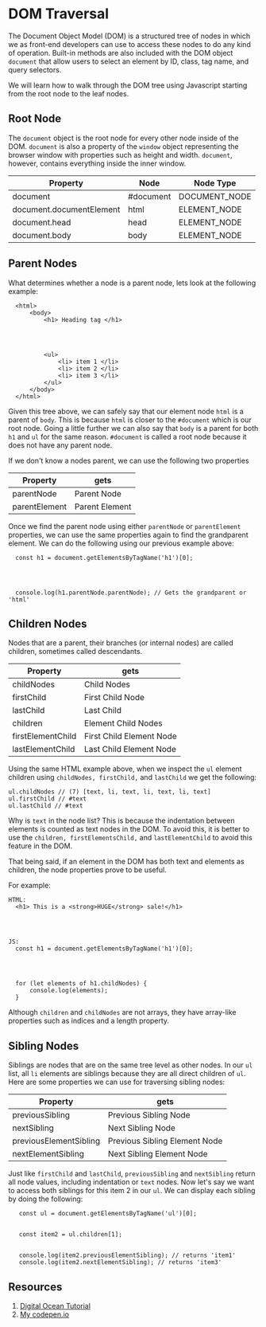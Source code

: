 # DOM Traversal

The Document Object Model (DOM) is a structured tree of nodes in which we as front-end developers can use to access these nodes to do any kind of operation. Built-in methods are also included with the DOM object `document` that allow users to select an element by ID, class, tag name, and query selectors.

We will learn how to walk through the DOM tree using Javascript starting from the root node to the leaf nodes.

## Root Node

The `document` object is the root node for every other node inside of the DOM. `document` is also a property of the `window` object representing the browser window with properties such as height and width. `document`, however, contains everything inside the inner window.

| Property                 | Node      | Node Type     |
| ------------------------ | --------- | ------------- |
| document                 | #document | DOCUMENT_NODE |
| document.documentElement | html      | ELEMENT_NODE  |
| document.head            | head      | ELEMENT_NODE  |
| document.body            | body      | ELEMENT_NODE  |

## Parent Nodes

What determines whether a node is a parent node, lets look at the following example:

```
  <html>
      <body>
          <h1> Heading tag </h1>




          <ul>
              <li> item 1 </li>
              <li> item 2 </li>
              <li> item 3 </li>
          </ul>
      </body>
  </html>
```

Given this tree above, we can safely say that our element node `html` is a parent of `body`. This is because `html` is closer to the `#document` which is our root node. Going a little further we can also say that `body` is a parent for both `h1` and `ul` for the same reason. `#document` is called a root node because it does not have any parent node.

If we don't know a nodes parent, we can use the following two properties

| Property      | gets           |
| ------------- | -------------- |
| parentNode    | Parent Node    |
| parentElement | Parent Element |

Once we find the parent node using either `parentNode` or `parentElement` properties, we can use the same properties again to find the grandparent element. We can do the following using our previous example above:

```
  const h1 = document.getElementsByTagName('h1')[0];




  console.log(h1.parentNode.parentNode); // Gets the grandparent or 'html'
```

## Children Nodes

Nodes that are a parent, their branches (or internal nodes) are called children, sometimes called descendants.

| Property          | gets                     |
| ----------------- | ------------------------ |
| childNodes        | Child Nodes              |
| firstChild        | First Child Node         |
| lastChild         | Last Child               |
| children          | Element Child Nodes      |
| firstElementChild | First Child Element Node |
| lastElementChild  | Last Child Element Node  |

Using the same HTML example above, when we inspect the `ul` element children using `childNodes, firstChild,` and `lastChild` we get the following:

```
ul.childNodes // (7) [text, li, text, li, text, li, text]
ul.firstChild // #text
ul.lastChild // #text
```

Why is `text` in the node list? This is because the indentation between elements is counted as text nodes in the DOM. To avoid this, it is better to use the `children, firstElementsChild,` and `lastElementChild` to avoid this feature in the DOM.

That being said, if an element in the DOM has both text and elements as children, the node properties prove to be useful.

For example:

```
HTML:
  <h1> This is a <strong>HUGE</strong> sale!</h1>




JS:
  const h1 = document.getElementsByTagName('h1')[0];




  for (let elements of h1.childNodes) {
      console.log(elements);
  }
```

Although `children` and `childNodes` are not arrays, they have array-like properties such as indices and a length property.

## Sibling Nodes

Siblings are nodes that are on the same tree level as other nodes. In our `ul` list, all `li` elements are siblings because they are all direct children of `ul`. Here are some properties we can use for traversing sibling nodes:

| Property               | gets                          |
| ---------------------- | ----------------------------- |
| previousSibling        | Previous Sibling Node         |
| nextSibling            | Next Sibling Node             |
| previousElementSibling | Previous Sibling Element Node |
| nextElementSibling     | Next Sibling Element Node     |

Just like `firstChild` and `lastChild`, `previousSibling` and `nextSibling` return all node values, including indentation or `text` nodes. Now let's say we want to access both siblings for this item 2 in our `ul`. We can display each sibling by doing the following:

```
   const ul = document.getElementsByTagName('ul')[0];


   const item2 = ul.children[1];


   console.log(item2.previousElementSibling); // returns 'item1'
   console.log(item2.nextElementSibling); // returns 'item3'
```

## Resources

1. [Digital Ocean Tutorial](https://www.digitalocean.com/community/tutorials/how-to-traverse-the-dom)
2. [My codepen.io](https://codepen.io/Havic412/pen/poGXaPq)
